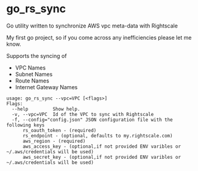 # go_rs_sync
Go utility written to synchronize AWS vpc meta-data with Rightscale

My first go project, so if you come across any inefficiencies please let me know.

Supports the syncing of 
* VPC Names
* Subnet Names
* Route Names
* Internet Gateway Names

```
usage: go_rs_sync --vpc=VPC [<flags>]
Flags:
  --help         Show help.
  -v, --vpc=VPC  Id of the VPC to sync with Rightscale
  -f, --config="config.json" JSON configuration file with the following keys
      rs_oauth_token - (required)
      rs_endpoint - (optional, defaults to my.rightscale.com)
      aws_region - (required)
      aws_access_key - (optional,if not provided ENV varibles or ~/.aws/credentials will be used)
      aws_secret_key - (optional,if not provided ENV varibles or ~/.aws/credentials will be used)
```

